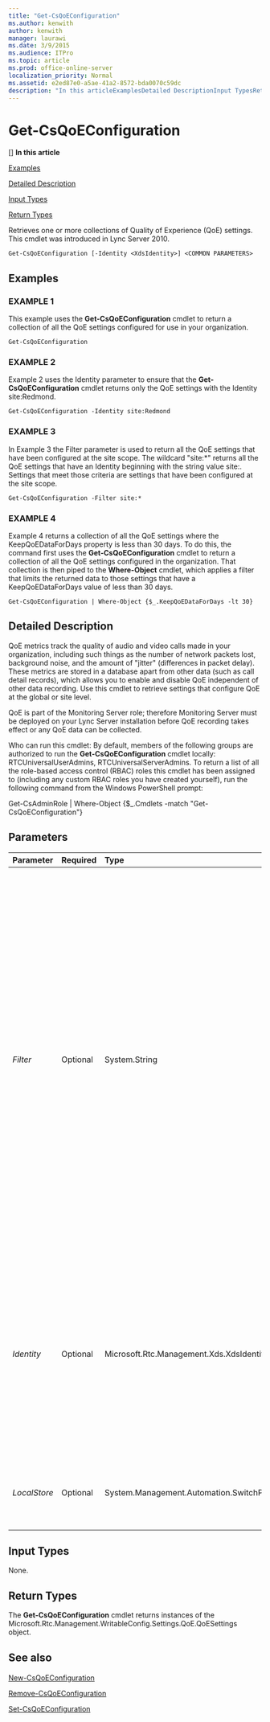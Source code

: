 ```yaml
---
title: "Get-CsQoEConfiguration"
ms.author: kenwith
author: kenwith
manager: laurawi
ms.date: 3/9/2015
ms.audience: ITPro
ms.topic: article
ms.prod: office-online-server
localization_priority: Normal
ms.assetid: e2ed87e0-a5ae-41a2-8572-bda0070c59dc
description: "In this articleExamplesDetailed DescriptionInput TypesReturn Types"
---
```


# Get-CsQoEConfiguration
[]
 **In this article**
  
[Examples](#sectionSection0)
  
[Detailed Description](#sectionSection1)
  
[Input Types](#sectionSection2)
  
[Return Types](#sectionSection3)
  
Retrieves one or more collections of Quality of Experience (QoE) settings. This cmdlet was introduced in Lync Server 2010.
  
```
Get-CsQoEConfiguration [-Identity <XdsIdentity>] <COMMON PARAMETERS>
```

## Examples
<a name="sectionSection0"> </a>

### EXAMPLE 1

This example uses the **Get-CsQoEConfiguration** cmdlet to return a collection of all the QoE settings configured for use in your organization. 
  
```
Get-CsQoEConfiguration
```

### EXAMPLE 2

Example 2 uses the Identity parameter to ensure that the **Get-CsQoEConfiguration** cmdlet returns only the QoE settings with the Identity site:Redmond. 
  
```
Get-CsQoEConfiguration -Identity site:Redmond
```

### EXAMPLE 3

In Example 3 the Filter parameter is used to return all the QoE settings that have been configured at the site scope. The wildcard "site:\*" returns all the QoE settings that have an Identity beginning with the string value site:. Settings that meet those criteria are settings that have been configured at the site scope.
  
```
Get-CsQoEConfiguration -Filter site:*
```

### EXAMPLE 4

Example 4 returns a collection of all the QoE settings where the KeepQoEDataForDays property is less than 30 days. To do this, the command first uses the **Get-CsQoEConfiguration** cmdlet to return a collection of all the QoE settings configured in the organization. That collection is then piped to the **Where-Object** cmdlet, which applies a filter that limits the returned data to those settings that have a KeepQoEDataForDays value of less than 30 days. 
  
```
Get-CsQoEConfiguration | Where-Object {$_.KeepQoEDataForDays -lt 30}
```

## Detailed Description
<a name="sectionSection1"> </a>

QoE metrics track the quality of audio and video calls made in your organization, including such things as the number of network packets lost, background noise, and the amount of "jitter" (differences in packet delay). These metrics are stored in a database apart from other data (such as call detail records), which allows you to enable and disable QoE independent of other data recording. Use this cmdlet to retrieve settings that configure QoE at the global or site level.
  
QoE is part of the Monitoring Server role; therefore Monitoring Server must be deployed on your Lync Server installation before QoE recording takes effect or any QoE data can be collected.
  
Who can run this cmdlet: By default, members of the following groups are authorized to run the **Get-CsQoEConfiguration** cmdlet locally: RTCUniversalUserAdmins, RTCUniversalServerAdmins. To return a list of all the role-based access control (RBAC) roles this cmdlet has been assigned to (including any custom RBAC roles you have created yourself), run the following command from the Windows PowerShell prompt: 
  
Get-CsAdminRole | Where-Object {$_.Cmdlets -match "Get-CsQoEConfiguration"}
  
## Parameters
<a name="sectionSection1"> </a>

|**Parameter**|**Required**|**Type**|**Description**|
|:-----|:-----|:-----|:-----|
| _Filter_ <br/> |Optional  <br/> |System.String  <br/> |Enables you to use wildcard characters in order to return a collection (or multiple collections) of QoE configuration settings. To return a collection of all the settings configured at the site scope, use this syntax: -Filter site:\*. To return a collection of all the settings that have the string value "Western" somewhere in their Identity (the only property you can filter on) use this syntax: -Filter \*Western\*.  <br/> |
| _Identity_ <br/> |Optional  <br/> |Microsoft.Rtc.Management.Xds.XdsIdentity  <br/> |The unique identifier of the settings you want to retrieve. Possible values are global and site:\<site name\>, where \<site name\> is the name of the site in your Lync Server deployment to which you want to apply the changes.  <br/> |
| _LocalStore_ <br/> |Optional  <br/> |System.Management.Automation.SwitchParameter  <br/> |Retrieves the settings from the local replica of the Central Management store.  <br/> |
   
## Input Types
<a name="sectionSection2"> </a>

None.
  
## Return Types
<a name="sectionSection3"> </a>

The **Get-CsQoEConfiguration** cmdlet returns instances of the Microsoft.Rtc.Management.WritableConfig.Settings.QoE.QoESettings object. 
  
## See also
<a name="sectionSection3"> </a>

#### 

[New-CsQoEConfiguration](new-csqoeconfiguration.md)
  
[Remove-CsQoEConfiguration](remove-csqoeconfiguration.md)
  
[Set-CsQoEConfiguration](set-csqoeconfiguration.md)

